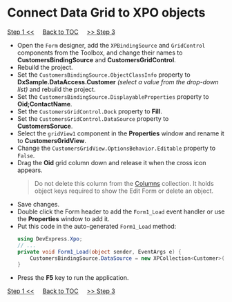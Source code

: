 # Connect Data Grid to XPO objects
[Step 1 <<](/Tutorials/WinForms/Classic/create-persistent-classes-and-connect-xpo-to-database.md) 
&nbsp;&nbsp;&nbsp;
[Back to TOC](/Tutorials/WinForms/Classic/)
&nbsp;&nbsp;&nbsp;
[>> Step 3](/Tutorials/WinForms/Classic/implement-crud-functionality-with-xpo-objects.md)   

* Open the `Form` designer, add the `XPBindingSource` and `GridControl` components from the Toolbox, and change their names to **CustomersBindingSource** and **CustomersGridControl**.
* Rebuild the project.
* Set the `CustomersBindingSource.ObjectClassInfo` property to **DxSample.DataAccess.Customer** *(select a value from the drop-down list)* and rebuild the project.
* Set the `CustomersBindingSource.DisplayableProperties` property to **Oid;ContactName**.
* Set the `CustomersGridControl.Dock` property to **Fill**.
* Set the `CustomersGridControl.DataSource` property to **CustomersSoruce**.
* Select the `gridView1` component in the **Properties** window and rename it to **CustomersGridView**.
* Change the `CustomersGridView.OptionsBehavior.Editable` property to `False`.
* Drag the **Oid** grid column down and release it when the cross icon appears.
    > Do not delete this column from the [Columns](https://docs.devexpress.com/WindowsForms/DevExpress.XtraGrid.Views.Base.ColumnView.Columns) collection. It holds object keys required to show the Edit Form or delete an object.
* Save changes. 
* Double click the Form header to add the `Form1_Load` event handler or use the **Properties** window to add it.
* Put this code in the auto-generated `Form1_Load` method:
    ```csharp
    using DevExpress.Xpo;
    // ...
    private void Form1_Load(object sender, EventArgs e) {
        CustomersBindingSource.DataSource = new XPCollection<Customer>(new Session());
    }
    ```
* Press the **F5** key to run the application.

[Step 1 <<](/Tutorials/WinForms/Classic/create-persistent-classes-and-connect-xpo-to-database.md) 
&nbsp;&nbsp;&nbsp;
[Back to TOC](/Tutorials/WinForms/Classic/)
&nbsp;&nbsp;&nbsp;
[>> Step 3](/Tutorials/WinForms/Classic/implement-crud-functionality-with-xpo-objects.md)   
